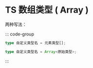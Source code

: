 # TS 数组类型 ( Array )

两种写法：

::: code-group

```ts [写法一]
type 自定义类型名 = 元素类型[];
```

```ts [写法二<Badge>泛型</Badge>]
type 自定义类型名 = Array<原始类型>;
```

:::
